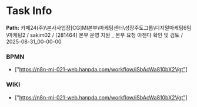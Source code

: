 # Task Info

**Path:** 카페24(주)\본사사업장\[CG]MI본부\마케팅센터\성장주도그룹\디지털마케팅6팀\마케팅2 / sakim02 / [281464] 본부 운영 지원 _ 본부 요청 아젠다 확인 및 검토 / 2025-08-31_00-00-00

### BPMN
- ["https://n8n-mi-021-web.hanpda.com/workflow/iSbAcWa810bX2Vgt"]

### WIKI
- ["https://n8n-mi-021-web.hanpda.com/workflow/iSbAcWa810bX2Vgt"]

